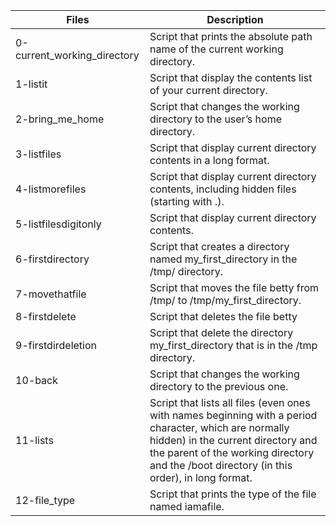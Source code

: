| Files       | Description |
| ----------- | ----------- |
| 0-current_working_directory      | Script that prints the absolute path name of the current working directory.    |
| 1-listit      | Script that display the contents list of your current directory.    |
| 2-bring_me_home | Script that changes the working directory to the user’s home directory. |
| 3-listfiles | Script that display current directory contents in a long format. |
| 4-listmorefiles | Script that display current directory contents, including hidden files (starting with .). |
| 5-listfilesdigitonly | Script that display current directory contents. |
| 6-firstdirectory | Script that creates a directory named my_first_directory in the /tmp/ directory. |
| 7-movethatfile | Script that moves the file betty from /tmp/ to /tmp/my_first_directory. |
| 8-firstdelete | Script that deletes the file betty |
| 9-firstdirdeletion | Script that delete the directory my_first_directory that is in the /tmp directory. |
| 10-back | Script that changes the working directory to the previous one. |
| 11-lists | Script that lists all files (even ones with names beginning with a period character, which are normally hidden) in the current directory and the parent of the working directory and the /boot directory (in this order), in long format. |
| 12-file_type | Script that prints the type of the file named iamafile. |
